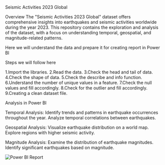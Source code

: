 Seismic Activities 2023 Global

Overview
The "Seismic Activities 2023 Global" dataset offers comprehensive insights into earthquakes and seismic activities worldwide during the year 2023. 
This repository contains the exploration and analysis of the dataset, with a focus on understanding temporal, geospatial, and magnitude-related patterns.

Here we will understand the data and prepare it for creating report in Power BI

Steps we will follow here

1.Import the libraries. 
2.Read the data. 
3.Check the head and tail of data. 
4.Check the shape of data. 
5.Check the describe and info function. 
6.Understand the number of unique values in a feature. 
7.Check the null values and fill accordingly. 
8.Check for the outlier and fill accordingly.
9.Creating a clean dataset file.

Analysis in Power BI

Temporal Analysis:
Identify trends and patterns in earthquake occurrences throughout the year.
Analyze temporal correlations between earthquakes.

Geospatial Analysis:
Visualize earthquake distribution on a world map.
Explore regions with higher seismic activity.

Magnitude Analysis:
Examine the distribution of earthquake magnitudes.
Identify significant earthquakes based on magnitude.

![Power BI Report](https://github.com/saketk511/Data-Analyst-Projects/assets/157340201/0ad3d37f-9b86-47b7-911d-b3b707eea9f7)


